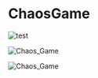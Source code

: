 # ChaosGame

![test](https://user-images.githubusercontent.com/75379917/175610650-71ee6478-3db2-48e3-816a-0ff49bc730e4.png)

![Chaos_Game](https://user-images.githubusercontent.com/75379917/175657795-aad3502a-f61f-4f3a-88a2-4961bad96192.png)

![Chaos_Game](https://user-images.githubusercontent.com/75379917/175783249-ec36f7df-94d7-4183-97fc-52edb44b9e98.png)
